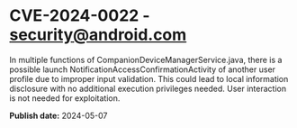 # CVE-2024-0022 - security@android.com

In multiple functions of CompanionDeviceManagerService.java, there is a possible launch NotificationAccessConfirmationActivity of another user profile due to improper input validation. This could lead to local information disclosure with no additional execution privileges needed. User interaction is not needed for exploitation.

**Publish date:** 2024-05-07
